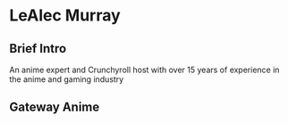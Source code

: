 # LeAlec Murray

## Brief Intro
An anime expert and Crunchyroll host with over 15 years of experience in the anime and gaming industry 

## Gateway Anime